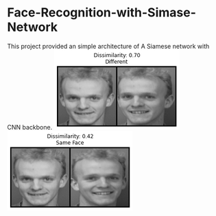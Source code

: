 # Face-Recognition-with-Simase-Network
This project provided an simple architecture of A Siamese network with CNN backbone.
![My Image](SImase_result.png)
![My Image](simase_resutl2.png)

